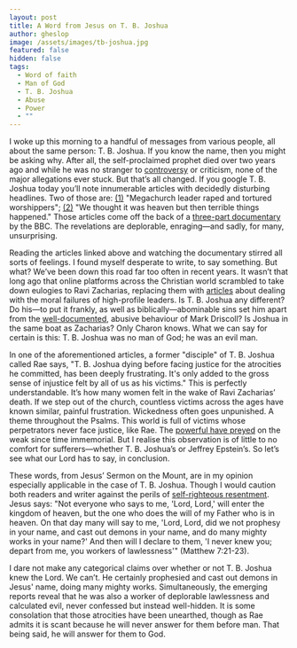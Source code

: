 ```yaml
---
layout: post
title: A Word from Jesus on T. B. Joshua
author: gheslop
image: /assets/images/tb-joshua.jpg
featured: false
hidden: false
tags:
  - Word of faith
  - Man of God
  - T. B. Joshua
  - Abuse
  - Power
  - ""
---
```

I woke up this morning to a handful of messages from various people, all about the same person: T. B. Joshua. If you know the name, then you might be asking why. After all, the self-proclaimed prophet died over two years ago and while he was no stranger to [controversy](https://africa.thegospelcoalition.org/article/9-things-to-know-about-t-b-joshua/) or criticism, none of the major allegations ever stuck. But that’s all changed. If you google T. B. Joshua today you’ll note innumerable articles with decidedly disturbing headlines. Two of those are: [(1)](https://www.bbc.com/news/world-africa-67749215) "Megachurch leader raped and tortured worshippers"; [(2)](https://www.bbc.com/news/world-africa-67861976) "We thought it was heaven but then terrible things happened." Those articles come off the back of a [three-part documentary](https://www.youtube.com/watch?v=UZZVQxjXWCg&list=PLajyiGz4JeyNQnWs8QEe-flPqe2xqrQAp&index=1) by the BBC. The revelations are deplorable, enraging—and sadly, for many, unsurprising.

Reading the articles linked above and watching the documentary stirred all sorts of feelings. I found myself desperate to write, to say something. But what? We’ve been down this road far too often in recent years. It wasn’t that long ago that online platforms across the Christian world scrambled to take down eulogies to Ravi Zacharias, replacing them with [articles](https://africa.thegospelcoalition.org/article/what-do-we-do-with-the-moral-failure-of-christian-leaders/) about dealing with the moral failures of high-profile leaders. Is T. B. Joshua any different? Do his—to put it frankly, as well as biblically—abominable sins set him apart from the [well-documented](https://www.google.com/url?sa=t&rct=j&q=&esrc=s&source=web&cd=&cad=rja&uact=8&ved=2ahUKEwig8KuevM2DAxUBWEEAHXLcCZoQFnoECA4QAQ&url=https://www.christianitytoday.com/ct/podcasts/rise-and-fall-of-mars-hill/&usg=AOvVaw0QoIQBnzCfqWiLjM0EtjSR&opi=89978449), abusive behaviour of Mark Driscoll? Is Joshua in the same boat as Zacharias? Only Charon knows. What we can say for certain is this: T. B. Joshua was no man of God; he was an evil man.

In one of the aforementioned articles, a former "disciple" of T. B. Joshua called Rae says, "T. B. Joshua dying before facing justice for the atrocities he committed, has been deeply frustrating. It's only added to the gross sense of injustice felt by all of us as his victims." This is perfectly understandable. It’s how many women felt in the wake of Ravi Zacharias’ death. If we step out of the church, countless victims across the ages have known similar, painful frustration. Wickedness often goes unpunished. A theme throughout the Psalms. This world is full of victims whose perpetrators never face justice, like Rae. The [powerful have preyed](https://rekindle.co.za/content/2021-05-28-fridays-with-fred-perspectivism) on the weak since time immemorial. But I realise this observation is of little to no comfort for sufferers—whether T. B. Joshua’s or Jeffrey Epstein’s. So let’s see what our Lord has to say, in conclusion.

These words, from Jesus’ Sermon on the Mount, are in my opinion especially applicable in the case of T. B. Joshua. Though I would caution both readers and writer against the perils of [self-righteous resentment](https://rekindle.co.za/content/2021-09-15-rise-and-fall-of-mars-hill). Jesus says: "Not everyone who says to me, 'Lord, Lord,' will enter the kingdom of heaven, but the one who does the will of my Father who is in heaven. On that day many will say to me, 'Lord, Lord, did we not prophesy in your name, and cast out demons in your name, and do many mighty works in your name?' And then will I declare to them, 'I never knew you; depart from me, you workers of lawlessness'" (Matthew 7:21-23).

I dare not make any categorical claims over whether or not T. B. Joshua knew the Lord. We can’t. He certainly prophesied and cast out demons in Jesus' name, doing many mighty works. Simultaneously, the emerging reports reveal that he was also a worker of deplorable lawlessness and calculated evil, never confessed but instead well-hidden. It is some consolation that those atrocities have been unearthed, though as Rae admits it is scant because he will never answer for them before man. That being said, he will answer for them to God.